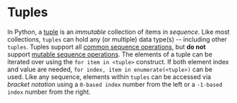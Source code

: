# Tuples <!-- omit in toc -->

In Python, a [tuple][tuple] is an _immutable_ collection of items in _sequence_.
Like most collections, `tuples` can hold any (or multiple) data type(s) --
including other `tuples`. Tuples support all [common sequence
operations][common-sequence-operations], but **do not** support [mutable
sequence operations][mutable-sequence-operations]. The elements of a tuple can
be iterated over using the `for item in <tuple>` construct. If both element
index and value are needed, `for index, item in enumerate(<tuple>)` can be used.
Like any sequence, elements within `tuples` can be accessed via _bracket
notation_ using a `0-based index` number from the left or a `-1-based index`
number from the right.

[common-sequence-operations]:
  https://docs.python.org/3/library/stdtypes.html#common-sequence-operations
[mutable-sequence-operations]:
  https://docs.python.org/3/library/stdtypes.html#mutable-sequence-types
[tuple]: https://docs.python.org/3/library/stdtypes.html#tuple
